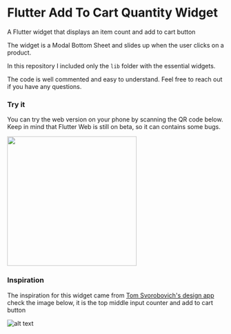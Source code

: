 # Flutter Add To Cart Quantity Widget
A Flutter widget that displays an item count and add to cart button

The widget is a Modal Bottom Sheet and slides up when the user clicks on a product.

In this repository I included only the `lib` folder with the essential widgets.

The code is well commented and easy to understand. Feel free to reach out if you have any questions.

### Try it
You can try the web version on your phone by scanning the QR code below.
Keep in mind that Flutter Web is still on beta, so it can contains some bugs.

<img src="https://firebasestorage.googleapis.com/v0/b/weddy-app-1.appspot.com/o/other%2Fqr-code%20(2).png?alt=media&token=538e1f8a-5726-45cd-ad21-13086b291f75" width="300"/>

### Inspiration
The inspiration for this widget came from [Tom Svorobovich's design app](https://dribbble.com/shots/11401747-Cashier-app)
check the image below, it is the top middle input counter and add to cart button

![alt text](https://cdn.dribbble.com/users/2089341/screenshots/11401747/media/1b805ee02230db0949dc6d285ff1cf3b.png "Flutter Add To Cart Quantity Widget")

